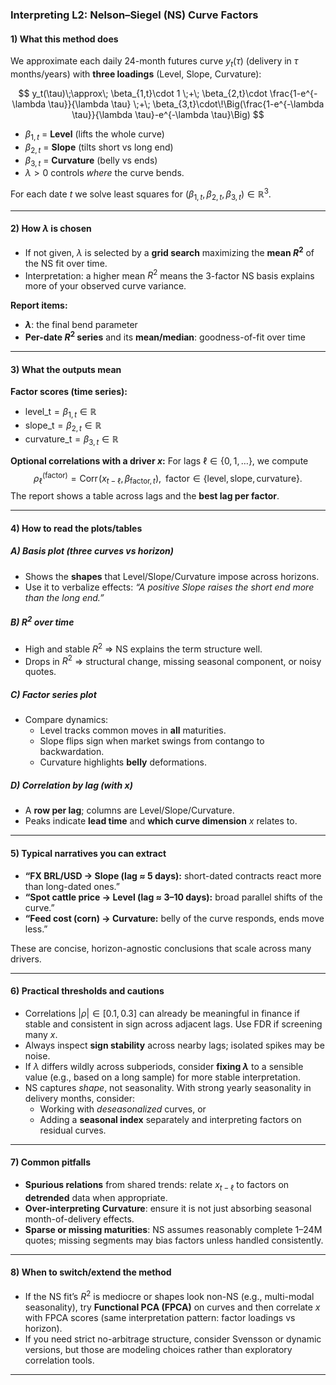 ### Interpreting L2: Nelson–Siegel (NS) Curve Factors

#### 1) What this method does
We approximate each daily 24-month futures curve $y_t(\tau)$ (delivery in $\tau$ months/years) with **three loadings** (Level, Slope, Curvature):

$$
y_t(\tau)\;\approx\; \beta_{1,t}\cdot 1
\;+\; \beta_{2,t}\cdot \frac{1-e^{-\lambda \tau}}{\lambda \tau}
\;+\; \beta_{3,t}\cdot\!\Big(\frac{1-e^{-\lambda \tau}}{\lambda \tau}-e^{-\lambda \tau}\Big)
$$

- $\beta_{1,t}$ = **Level** (lifts the whole curve)  
- $\beta_{2,t}$ = **Slope** (tilts short vs long end)  
- $\beta_{3,t}$ = **Curvature** (belly vs ends)  
- $\lambda > 0$ controls *where* the curve bends.

For each date $t$ we solve least squares for $(\beta_{1,t},\beta_{2,t},\beta_{3,t}) \in \mathbb{R}^3$.

---

#### 2) How $\lambda$ is chosen
- If not given, $\lambda$ is selected by a **grid search** maximizing the **mean $R^2$** of the NS fit over time.
- Interpretation: a higher mean $R^2$ means the 3-factor NS basis explains more of your observed curve variance.

**Report items:**
- **$\lambda$**: the final bend parameter  
- **Per-date $R^2$ series** and its **mean/median**: goodness-of-fit over time

---

#### 3) What the outputs mean
**Factor scores (time series):**
- $\text{level\_t} = β_{1,t} \in \mathbb{R}$
- $\text{slope\_t} = β_{2,t} \in \mathbb{R}$
- $\text{curvature\_t} = β_{3,t} \in \mathbb{R}$

**Optional correlations with a driver $x$:**
For lags $\ell \in \{0,1,\dots\}$, we compute
$$
\rho_{\ell}^{(\text{factor})}=\mathrm{Corr}\!\big(x_{t-\ell},\,\beta_{\text{factor},t}\big),\;\; \text{factor} \in \{\text{level},\text{slope},\text{curvature}\}.
$$
The report shows a table across lags and the **best lag per factor**.

---

#### 4) How to read the plots/tables

##### A) Basis plot (three curves vs horizon)
- Shows the **shapes** that Level/Slope/Curvature impose across horizons.
- Use it to verbalize effects: *“A positive Slope raises the short end more than the long end.”*

##### B) $R^2$ over time
- High and stable $R^2$ ⇒ NS explains the term structure well.
- Drops in $R^2$ ⇒ structural change, missing seasonal component, or noisy quotes.

##### C) Factor series plot
- Compare dynamics:  
  - Level tracks common moves in **all** maturities.  
  - Slope flips sign when market swings from contango to backwardation.  
  - Curvature highlights **belly** deformations.

##### D) Correlation by lag (with $x$)
- A **row per lag**; columns are Level/Slope/Curvature.  
- Peaks indicate **lead time** and **which curve dimension** $x$ relates to.

---

#### 5) Typical narratives you can extract
- **“FX BRL/USD → Slope (lag ≈ 5 days):** short-dated contracts react more than long-dated ones.”  
- **“Spot cattle price → Level (lag ≈ 3–10 days):** broad parallel shifts of the curve.”  
- **“Feed cost (corn) → Curvature:** belly of the curve responds, ends move less.”

These are concise, horizon-agnostic conclusions that scale across many drivers.

---

#### 6) Practical thresholds and cautions
- Correlations $\lvert \rho \rvert \in [0.1,0.3]$ can already be meaningful in finance if stable and consistent in sign across adjacent lags. Use FDR if screening many $x$.
- Always inspect **sign stability** across nearby lags; isolated spikes may be noise.
- If $\lambda$ differs wildly across subperiods, consider **fixing $\lambda$** to a sensible value (e.g., based on a long sample) for more stable interpretation.
- NS captures *shape*, not seasonality. With strong yearly seasonality in delivery months, consider:
  - Working with *deseasonalized* curves, or  
  - Adding a **seasonal index** separately and interpreting factors on residual curves.

---

#### 7) Common pitfalls
- **Spurious relations** from shared trends: relate $x_{t-\ell}$ to factors on **detrended** data when appropriate.  
- **Over-interpreting Curvature**: ensure it is not just absorbing seasonal month-of-delivery effects.  
- **Sparse or missing maturities**: NS assumes reasonably complete 1–24M quotes; missing segments may bias factors unless handled consistently.

---

#### 8) When to switch/extend the method
- If the NS fit’s $R^2$ is mediocre or shapes look non-NS (e.g., multi-modal seasonality), try **Functional PCA (FPCA)** on curves and then correlate $x$ with FPCA scores (same interpretation pattern: factor loadings vs horizon).
- If you need strict no-arbitrage structure, consider Svensson or dynamic versions, but those are modeling choices rather than exploratory correlation tools.

---
